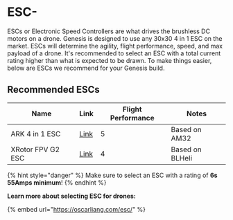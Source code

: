 # ESC-

ESCs or Electronic Speed Controllers are what drives the brushless DC motors on a drone. Genesis is designed to use any 30x30 4 in 1 ESC on the market. ESCs will determine the agility, flight performance, speed, and max payload of a drone. It's recommended to select an ESC with a total current rating higher than what is expected to be drawn. To make things easier, below are ESCs we recommend for your Genesis build.

## Recommended ESCs

<table><thead><tr><th>Name</th><th>Link</th><th data-type="rating" data-max="5">Flight Performance</th><th>Notes</th></tr></thead><tbody><tr><td>ARK 4 in 1 ESC</td><td><a href="https://arkelectron.com/product/ark-4in1-esc/">Link</a></td><td>5</td><td>Based on AM32</td></tr><tr><td>XRotor FPV G2 ESC</td><td><a href="https://www.brainfpv.com/product/xrotor-fpv-g2-esc-4in1-65a/">Link</a></td><td>4</td><td>Based on BLHeli</td></tr></tbody></table>

{% hint style="danger" %}
Make sure to select an ESC with a rating of **6s 55Amps minimum**!&#x20;
{% endhint %}

**Learn more about selecting ESC for drones:**

{% embed url="https://oscarliang.com/esc/" %}
